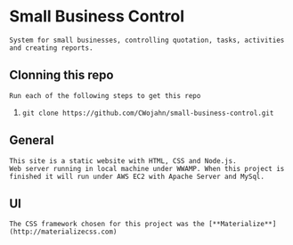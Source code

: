 # Small Business Control
	
	System for small businesses, controlling quotation, tasks, activities and creating reports.

## Clonning this repo

	Run each of the following steps to get this repo
1. `git clone https://github.com/CWojahn/small-business-control.git`


## General

	This site is a static website with HTML, CSS and Node.js.
	Web server running in local machine under WWAMP. When this project is finished it will run under AWS EC2 with Apache Server and MySql.

## UI

	The CSS framework chosen for this project was the [**Materialize**](http://materializecss.com)